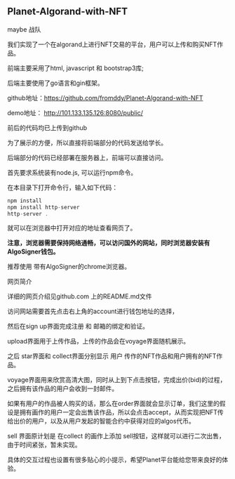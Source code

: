 ## Planet-Algorand-with-NFT

maybe 战队

我们实现了一个在algorand上进行NFT交易的平台，用户可以上传和购买NFT作品。

前端主要采用了html, javascript 和 bootstrap3库;

后端主要使用了go语言和gin框架。



github地址：https://github.com/fromddy/Planet-Algorand-with-NFT

demo地址： http://101.133.135.126:8080/public/



前后的代码均已上传到github

为了展示的方便，所以直接将前端部分的代码发送给学长。

后端部分的代码已经部署在服务器上，前端可以直接访问。



首先要求系统装有node.js, 可以运行npm命令。

在本目录下打开命令行，输入如下代码：

```js
npm install 
npm install http-server 
http-server . 
```

就可以在浏览器中打开对应的地址查看网页了。

**注意，浏览器需要保持网络通畅，可以访问国外的网站，同时浏览器安装有AlgoSigner钱包。**

推荐使用 带有AlgoSigner的chrome浏览器。



网页简介

详细的网页介绍见github.com 上的README.md文件

访问网站需要首先点击右上角的account进行钱包地址的选择，

然后在sign up界面完成注册 和 邮箱的绑定和验证。

upload界面用于上传作品，上传的作品会在voyage界面随机展示。

之后 star界面和 collect界面分别显示 用户 传作的NFT作品和用户拥有的NFT作品。

voyage界面用来欣赏高清大图，同时从上到下点击按钮，完成出价(bid)的过程，之后拥有该作品的用户会收到一封邮件。

如果有用户的作品被人购买的话，那么在order界面就会显示订单，我们这里的假设是拥有画作的用户一定会出售该作品，所以会点击accept，从而实现把NFT传给出价的用户，以及从用户发起的智能合约中获得对应的algos代币。

sell 界面原计划是 在collect 的画作上添加 sell按钮，这样就可以进行二次出售，由于时间紧张，暂未实现。

具体的交互过程也设置有很多贴心的小提示，希望Planet平台能给您带来良好的体验。









